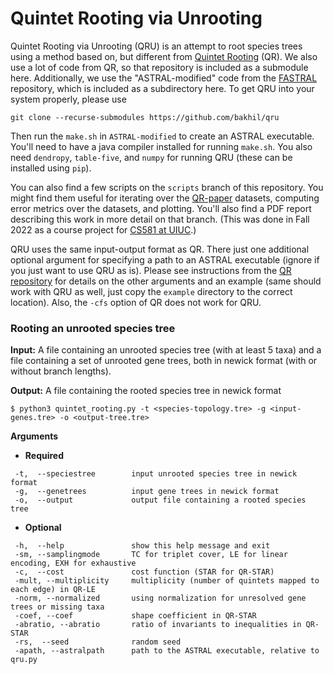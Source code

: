 # Quintet Rooting via Unrooting

Quintet Rooting via Unrooting (QRU) is an attempt to root species trees
using a method based on, but different from [Quintet Rooting](https://github.com/ytabatabaee/Quintet-Rooting) (QR).
We also use a lot of code from QR, so that repository is included as a submodule here.
Additionally, we use the "ASTRAL-modified" code from the [FASTRAL](https://github.com/PayamDiba/FASTRAL) repository,
which is included as a subdirectory here.
To get QRU into your system properly, please use
```
git clone --recurse-submodules https://github.com/bakhil/qru
```
Then run the `make.sh` in `ASTRAL-modified` to create an ASTRAL executable.
You'll need to have a java compiler installed for running `make.sh`.
You also need `dendropy`, `table-five`, and `numpy` for running QRU (these can be installed using `pip`).

You can also find a few scripts on the `scripts` branch of this repository.
You might find them useful for iterating over the [QR-paper](https://github.com/ytabatabaee/QR-paper) datasets,
computing error metrics over the datasets, and plotting.
You'll also find a PDF report describing this work in more detail on that branch.
(This was done in Fall 2022 as a course project for [CS581 at UIUC](http://tandy.cs.illinois.edu/CS581-Fa2022-short.html).)

QRU uses the same input-output format as QR.
There just one additional optional argument for specifying a path
to an ASTRAL executable (ignore if you just want to use QRU as is).
Please see instructions from the [QR repository](https://github.com/ytabatabaee/Quintet-Rooting)
for details on the other arguments and an example (same should work with QRU as well,
just copy the `example` directory to the correct location).
Also, the `-cfs` option of QR does not work for QRU.

### Rooting an unrooted species tree
**Input:** A file containing an unrooted species tree (with at least 5 taxa) and a file containing a set of unrooted gene trees, both in newick format (with or without branch lengths).

**Output:** A file containing the rooted species tree in newick format 
```
$ python3 quintet_rooting.py -t <species-topology.tre> -g <input-genes.tre> -o <output-tree.tre>
```
**Arguments**
- **Required**
```
 -t,  --speciestree        input unrooted species tree in newick format
 -g,  --genetrees          input gene trees in newick format
 -o,  --output             output file containing a rooted species tree
```
- **Optional**
```
 -h,  --help               show this help message and exit
 -sm, --samplingmode       TC for triplet cover, LE for linear encoding, EXH for exhaustive
 -c,  --cost               cost function (STAR for QR-STAR)
 -mult, --multiplicity     multiplicity (number of quintets mapped to each edge) in QR-LE
 -norm, --normalized       using normalization for unresolved gene trees or missing taxa
 -coef, --coef             shape coefficient in QR-STAR
 -abratio, --abratio       ratio of invariants to inequalities in QR-STAR
 -rs,  --seed              random seed
 -apath, --astralpath      path to the ASTRAL executable, relative to qru.py
```

